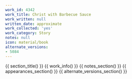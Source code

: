 ```yaml
---
work_id: 4342
work_title: Christ with Barbecue Sauce
work_written: null
written_date: approximate
work_collected: 'yes'
work_category: Story
notes: null
icon: material/book
alternate_versions:
- 5084
---
```


{{ section_title() }}
{{ work_info() }}
{{ notes_section() }}
{{ appearances_section() }}
{{ alternate_versions_section() }}